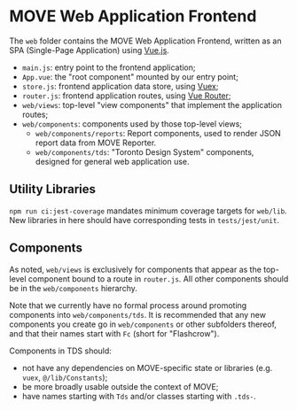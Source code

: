 # MOVE Web Application Frontend

The `web` folder contains the MOVE Web Application Frontend, written as an SPA (Single-Page Application) using [Vue.js](https://vuejs.org/).

- `main.js`: entry point to the frontend application;
- `App.vue`: the "root component" mounted by our entry point;
- `store.js`: frontend application data store, using [Vuex](https://vuex.vuejs.org/);
- `router.js`: frontend application routes, using [Vue Router](https://router.vuejs.org/);
- `web/views`: top-level "view components" that implement the application routes;
- `web/components`: components used by those top-level views;
  - `web/components/reports`: Report components, used to render JSON report data from MOVE Reporter.
  - `web/components/tds`: "Toronto Design System" components, designed for general web application use.

## Utility Libraries

`npm run ci:jest-coverage` mandates minimum coverage targets for `web/lib`.  New libraries in here should have corresponding tests in `tests/jest/unit`.

## Components

As noted, `web/views` is exclusively for components that appear as the top-level component bound to a route in `router.js`.  All other components should be in the `web/components` hierarchy.

Note that we currently have no formal process around promoting components into `web/components/tds`.  It is recommended that any new components you create go in `web/components` or other subfolders thereof, and that their names start with `Fc` (short for "Flashcrow").

Components in TDS should:

- not have any dependencies on MOVE-specific state or libraries (e.g. `vuex`, `@/lib/Constants`);
- be more broadly usable outside the context of MOVE;
- have names starting with `Tds` and/or classes starting with `.tds-`.
